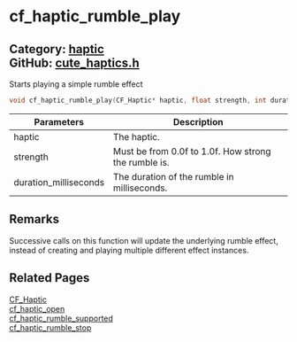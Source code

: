 [](../header.md ':include')

# cf_haptic_rumble_play

Category: [haptic](https://github.com/RandyGaul/cute_framework/blob/master/docs/api_reference?id=haptic)  
GitHub: [cute_haptics.h](https://github.com/RandyGaul/cute_framework/blob/master/include/cute_haptics.h)  
---

Starts playing a simple rumble effect

```cpp
void cf_haptic_rumble_play(CF_Haptic* haptic, float strength, int duration_milliseconds);
```

Parameters | Description
--- | ---
haptic | The haptic.
strength | Must be from 0.0f to 1.0f. How strong the rumble is.
duration_milliseconds | The duration of the rumble in milliseconds.

## Remarks

Successive calls on this function will update the underlying rumble effect, instead of creating and playing multiple different effect instances.

## Related Pages

[CF_Haptic](https://github.com/RandyGaul/cute_framework/blob/master/docs/haptic/cf_haptic.md)  
[cf_haptic_open](https://github.com/RandyGaul/cute_framework/blob/master/docs/haptic/cf_haptic_open.md)  
[cf_haptic_rumble_supported](https://github.com/RandyGaul/cute_framework/blob/master/docs/haptic/cf_haptic_rumble_supported.md)  
[cf_haptic_rumble_stop](https://github.com/RandyGaul/cute_framework/blob/master/docs/haptic/cf_haptic_rumble_stop.md)  
